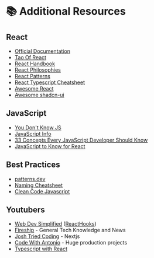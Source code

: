 # 📚 Additional Resources

## React

- [Official Documentation](https://react.dev/)
- [Tao Of React](https://alexkondov.com/tao-of-react/)
- [React Handbook](https://reacthandbook.dev/)
- [React Philosophies](https://github.com/mithi/react-philosophies)
- [React Patterns](https://reactpatterns.com/)
- [React Typescript Cheatsheet](https://react-typescript-cheatsheet.netlify.app/)
- [Awesome React](https://github.com/enaqx/awesome-react)
- [Awesome shadcn-ui](https://awesome-shadcn-ui.vercel.app/)

## JavaScript

- [You Don't Know JS](https://github.com/getify/You-Dont-Know-JS)
- [JavaScript Info](https://javascript.info/)
- [33 Concepts Every JavaScript Developer Should Know](https://github.com/leonardomso/33-js-concepts#8-iife-modules-and-namespaces)
- [JavaScript to Know for React](https://kentcdodds.com/blog/javascript-to-know-for-react)

## Best Practices

- [patterns.dev](https://www.patterns.dev/)
- [Naming Cheatsheet](https://github.com/kettanaito/naming-cheatsheet)
- [Clean Code Javascript](https://github.com/ryanmcdermott/clean-code-javascript)

## Youtubers

- [Web Dev Simplified](https://www.youtube.com/@WebDevSimplified) ([ReactHooks](https://www.youtube.com/playlist?list=PLZlA0Gpn_vH8EtggFGERCwMY5u5hOjf-h))
- [Fireship](https://www.youtube.com/@Fireship) - General Tech Knowledge and News
- [Josh Tried Coding](https://www.youtube.com/@joshtriedcoding) - Nextjs
- [Code With Antonio](https://www.youtube.com/@codewithantonio) - Huge production projects
- [Typescript with React](https://www.youtube.com/watch?v=kq6IhAZVNh8)
